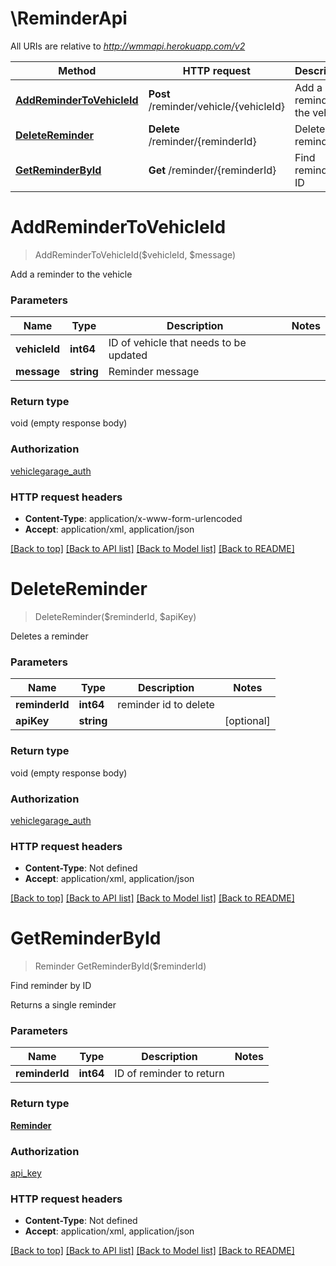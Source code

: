 # \ReminderApi

All URIs are relative to *http://wmmapi.herokuapp.com/v2*

Method | HTTP request | Description
------------- | ------------- | -------------
[**AddReminderToVehicleId**](ReminderApi.md#AddReminderToVehicleId) | **Post** /reminder/vehicle/{vehicleId} | Add a reminder to the vehicle
[**DeleteReminder**](ReminderApi.md#DeleteReminder) | **Delete** /reminder/{reminderId} | Deletes a reminder
[**GetReminderById**](ReminderApi.md#GetReminderById) | **Get** /reminder/{reminderId} | Find reminder by ID


# **AddReminderToVehicleId**
> AddReminderToVehicleId($vehicleId, $message)

Add a reminder to the vehicle




### Parameters

Name | Type | Description  | Notes
------------- | ------------- | ------------- | -------------
 **vehicleId** | **int64**| ID of vehicle that needs to be updated | 
 **message** | **string**| Reminder message | 

### Return type

void (empty response body)

### Authorization

[vehiclegarage_auth](../README.md#vehiclegarage_auth)

### HTTP request headers

 - **Content-Type**: application/x-www-form-urlencoded
 - **Accept**: application/xml, application/json

[[Back to top]](#) [[Back to API list]](../README.md#documentation-for-api-endpoints) [[Back to Model list]](../README.md#documentation-for-models) [[Back to README]](../README.md)

# **DeleteReminder**
> DeleteReminder($reminderId, $apiKey)

Deletes a reminder




### Parameters

Name | Type | Description  | Notes
------------- | ------------- | ------------- | -------------
 **reminderId** | **int64**| reminder id to delete | 
 **apiKey** | **string**|  | [optional] 

### Return type

void (empty response body)

### Authorization

[vehiclegarage_auth](../README.md#vehiclegarage_auth)

### HTTP request headers

 - **Content-Type**: Not defined
 - **Accept**: application/xml, application/json

[[Back to top]](#) [[Back to API list]](../README.md#documentation-for-api-endpoints) [[Back to Model list]](../README.md#documentation-for-models) [[Back to README]](../README.md)

# **GetReminderById**
> Reminder GetReminderById($reminderId)

Find reminder by ID

Returns a single reminder


### Parameters

Name | Type | Description  | Notes
------------- | ------------- | ------------- | -------------
 **reminderId** | **int64**| ID of reminder to return | 

### Return type

[**Reminder**](Reminder.md)

### Authorization

[api_key](../README.md#api_key)

### HTTP request headers

 - **Content-Type**: Not defined
 - **Accept**: application/xml, application/json

[[Back to top]](#) [[Back to API list]](../README.md#documentation-for-api-endpoints) [[Back to Model list]](../README.md#documentation-for-models) [[Back to README]](../README.md)


